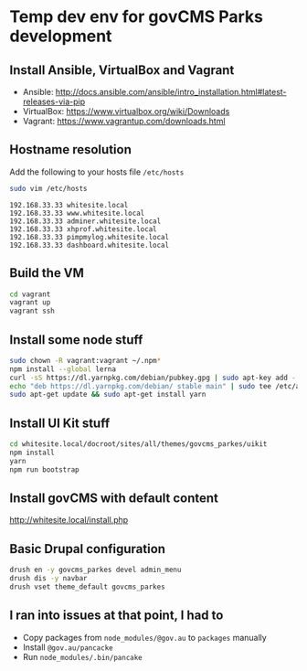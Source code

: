 # Temp dev env for govCMS Parks development

## Install Ansible, VirtualBox and Vagrant

- Ansible: http://docs.ansible.com/ansible/intro_installation.html#latest-releases-via-pip
- VirtualBox: https://www.virtualbox.org/wiki/Downloads
- Vagrant: https://www.vagrantup.com/downloads.html

## Hostname resolution

Add the following to your hosts file `/etc/hosts`

```bash
sudo vim /etc/hosts
```

```
192.168.33.33 whitesite.local
192.168.33.33 www.whitesite.local
192.168.33.33 adminer.whitesite.local
192.168.33.33 xhprof.whitesite.local
192.168.33.33 pimpmylog.whitesite.local
192.168.33.33 dashboard.whitesite.local
```

## Build the VM

```bash
cd vagrant
vagrant up
vagrant ssh
```

## Install some node stuff

```bash
sudo chown -R vagrant:vagrant ~/.npm*
npm install --global lerna
curl -sS https://dl.yarnpkg.com/debian/pubkey.gpg | sudo apt-key add -
echo "deb https://dl.yarnpkg.com/debian/ stable main" | sudo tee /etc/apt/sources.list.d/yarn.list
sudo apt-get update && sudo apt-get install yarn
```

## Install UI Kit stuff

```bash
cd whitesite.local/docroot/sites/all/themes/govcms_parkes/uikit
npm install
yarn
npm run bootstrap
```
## Install govCMS with default content

http://whitesite.local/install.php

## Basic Drupal configuration

```bash
drush en -y govcms_parkes devel admin_menu
drush dis -y navbar
drush vset theme_default govcms_parkes
```

## I ran into issues at that point, I had to

- Copy packages from `node_modules/@gov.au` to `packages` manually
- Install `@gov.au/pancacke`
- Run `node_modules/.bin/pancake`